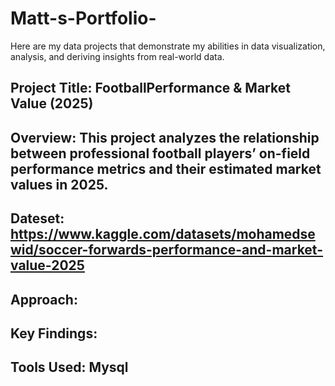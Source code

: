 # Matt-s-Portfolio-
Here are my data projects that demonstrate my abilities in data visualization, analysis, and deriving insights from real-world data.

## Project Title: FootballPerformance & Market Value (2025) 

## Overview: This project analyzes the relationship between professional football players’ on-field performance metrics and their estimated market values in 2025. 

## Dateset: https://www.kaggle.com/datasets/mohamedsewid/soccer-forwards-performance-and-market-value-2025 

## Approach: 

## Key Findings: 

## Tools Used: Mysql 
